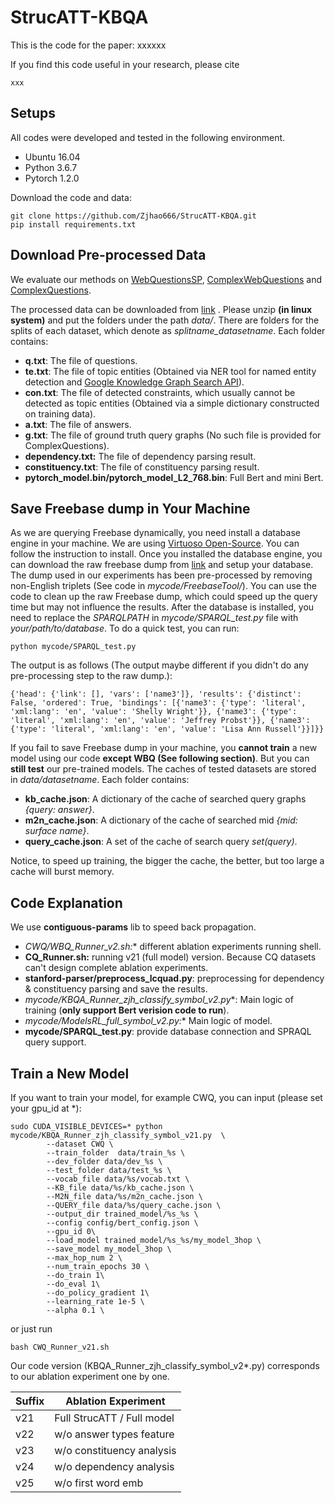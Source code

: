 # StrucATT-KBQA

This is the code for the paper:  xxxxxx

If you find this code useful in your research, please cite

```
xxx
```

## **Setups**

All codes were developed and tested in the following environment.

- Ubuntu 16.04
- Python 3.6.7
- Pytorch 1.2.0

Download the code and data:

```
git clone https://github.com/Zjhao666/StrucATT-KBQA.git
pip install requirements.txt
```

## **Download Pre-processed Data**

We evaluate our methods on [WebQuestionsSP](https://www.microsoft.com/en-us/download/details.aspx?id=52763), [ComplexWebQuestions](https://www.tau-nlp.org/compwebq) and [ComplexQuestions](https://github.com/JunweiBao/MulCQA/tree/ComplexQuestions).

The processed data can be downloaded from [link](???) . Please unzip **(in linux system)** and put the folders under the path *data/*. There are folders for the splits of each dataset, which denote as *splitname_datasetname*. Each folder contains:

- **q.txt**: The file of questions.
- **te.txt**: The file of topic entities (Obtained via NER tool for named entity detection and [Google Knowledge Graph Search API](https://developers.google.com/knowledge-graph)).
- **con.txt**: The file of detected constraints, which usually cannot be detected as topic entities (Obtained via a simple dictionary constructed on training data).
- **a.txt**: The file of answers.
- **g.txt**: The file of ground truth query graphs (No such file is provided for ComplexQuestions).
- **dependency.txt:**  The file of dependency parsing result.
- **constituency.txt**:  The file of constituency parsing result.
- **pytorch_model.bin/pytorch_model_L2_768.bin**: Full Bert and mini Bert.

## **Save Freebase dump in Your Machine**

As we are querying Freebase dynamically, you need install a database engine in your machine. We are using [Virtuoso Open-Source](https://github.com/openlink/virtuoso-opensource). You can follow the instruction to install. Once you installed the database engine, you can download the raw freebase dump from [link](https://developers.google.com/freebase) and setup your database. The dump used in our experiments has been pre-processed by removing non-English triplets (See code in *mycode/FreebaseTool/*). You can use the code to clean up the raw Freebase dump, which could speed up the query time but may not influence the results. After the database is installed, you need to replace the *SPARQLPATH* in *mycode/SPARQL_test.py* file with *your/path/to/database*. To do a quick test, you can run:

```
python mycode/SPARQL_test.py
```

The output is as follows (The output maybe different if you didn't do any pre-processing step to the raw dump.):

```
{'head': {'link': [], 'vars': ['name3']}, 'results': {'distinct': False, 'ordered': True, 'bindings': [{'name3': {'type': 'literal', 'xml:lang': 'en', 'value': 'Shelly Wright'}}, {'name3': {'type': 'literal', 'xml:lang': 'en', 'value': 'Jeffrey Probst'}}, {'name3': {'type': 'literal', 'xml:lang': 'en', 'value': 'Lisa Ann Russell'}}]}}
```

If you fail to save Freebase dump in your machine, you **cannot train** a new model using our code **except WBQ (See following section)**. But you can **still test** our pre-trained models. The caches of tested datasets are stored in *data/datasetname*. Each folder contains:

- **kb_cache.json**: A dictionary of the cache of searched query graphs *{query: answer}*.
- **m2n_cache.json**: A dictionary of the cache of searched mid *{mid: surface name}*.
- **query_cache.json**: A set of the cache of search query *set(query)*.

Notice, to speed up training, the bigger the cache, the better, but too large a cache will burst memory.

## Code Explanation

We use **contiguous-params** lib to speed back propagation.

- **CWQ/WBQ_Runner_v2*.sh:** different ablation experiments running shell.
- **CQ_Runner.sh:**  running v21 (full model) version. Because CQ datasets can't design complete ablation experiments.
- **stanford-parser/preprocess_lcquad.py**: preprocessing for dependency & constituency parsing and save the results.
- **mycode/KBQA_Runner_zjh_classify_symbol_v2*.py**: Main logic of training (**only support Bert verision code to run**).
- **mycode/ModelsRL_full_symbol_v2*.py:**  Main logic of model.
- **mycode/SPARQL_test.py**: provide database connection and SPRAQL query support.

## **Train a New Model**

If you want to train your model, for example CWQ, you can input (please set your gpu_id at *):

```
sudo CUDA_VISIBLE_DEVICES=* python mycode/KBQA_Runner_zjh_classify_symbol_v21.py  \
        --dataset CWQ \
        --train_folder  data/train_%s \
        --dev_folder data/dev_%s \
        --test_folder data/test_%s \
        --vocab_file data/%s/vocab.txt \
        --KB_file data/%s/kb_cache.json \
        --M2N_file data/%s/m2n_cache.json \
        --QUERY_file data/%s/query_cache.json \
        --output_dir trained_model/%s_%s \
        --config config/bert_config.json \
        --gpu_id 0\
        --load_model trained_model/%s_%s/my_model_3hop \
        --save_model my_model_3hop \
        --max_hop_num 2 \
        --num_train_epochs 30 \
        --do_train 1\
        --do_eval 1\
        --do_policy_gradient 1\
        --learning_rate 1e-5 \
        --alpha 0.1 \
```

or just run 

```
bash CWQ_Runner_v21.sh
```

Our code version (KBQA_Runner_zjh_classify_symbol_v2*.py) corresponds to our ablation experiment one by one.

| Suffix | Ablation Experiment        |
| ------ | -------------------------- |
| v21    | Full StrucATT / Full model |
| v22    | w/o answer types feature   |
| v23    | w/o constituency analysis  |
| v24    | w/o dependency analysis    |
| v25    | w/o first word emb         |




